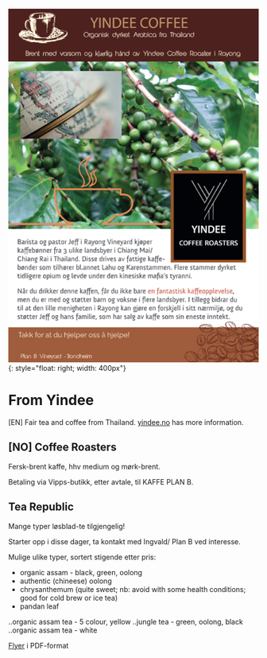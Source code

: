 ![flyer](flyer.png){: style="float: right; width: 400px"}

# From Yindee

[EN] Fair tea and coffee from Thailand. [yindee.no](https://yindee.no) has more information. 

## [NO] Coffee Roasters

Fersk-brent kaffe, hhv medium og mørk-brent.

Betaling via Vipps-butikk, etter avtale, til KAFFE PLAN B.

## Tea Republic

Mange typer løsblad-te tilgjengelig!

Starter opp i disse dager, ta kontakt med Ingvald/ Plan B ved interesse.

Mulige ulike typer, sortert stigende etter pris:

* organic assam - black, green, oolong  
* authentic (chineese) oolong 
* chrysanthemum (quite sweet; 
  nb: avoid with some health conditions; 
  good for cold brew or ice tea)
* pandan leaf

..organic assam tea - 5 colour, yellow
..jungle tea - green, oolong, black
..organic assam tea - white

<a href="flyer.pdf">Flyer</a> i PDF-format
